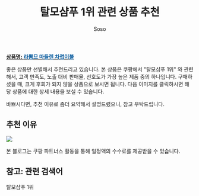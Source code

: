 ﻿---
layout: post
title:  "탈모샴푸 1위 관련 상품 추천"
author: Soso
categories: [ 디지털/가전]
tags: [탈모샴푸 1위]
image: https://ads-partners.coupang.com/image1/AsdhaM5h-wgcJyBbAkDIWVv01lvqh9ZM3GgBbEwAQfwpWHZXHw2wSR469-q0MJLFuerkwXsKsnmjTHr06pv0qk5vvKVAOQ9XCYBhBBPd28p_RyuOTYLLd9KhCeFgfqjq9n77EfNVqWdRHAhwG5-vloNJPKlhXDcXmifGyyb6Fxy_FWjx9rn1iUQh8gESQa0RhVWp823O3KI5YVDFy18mgG0Q1eVqnv_LAMFuljX1KnwHfqMY6IEVDvkvG5FpQk6Xwk0Ycde5zfOL_ZmgnQmlGSiKKgP3qw== 
description: "쿠팡에서 탈모샴푸 1위 관련 상품으로 가장 고객 선호도가 높은 제품 중 하나입니다."
---

<a href="https://link.coupang.com/re/AFFSDP?lptag=AF5673682&pageKey=6528326412&itemId=14489600087&vendorItemId=81794216190&traceid=V0-153-0563aa59110938c5&requestid=20240206142902500259164422"><b>상품명: <font color='#01579B'>라뽐므 마들렌 차렵이불</font></b></a>

좋은 상품만 선별해서 추천드리고 있습니다.
본 상품은 쿠팡에서 "탈모샴푸 1위" 와 관련해서, 고객 만족도, 노출 대비 판매율, 선호도가 가장 높은 제품 중의 하나입니다.
구매하셨을 때, 크게 후회가 되지 않을 상품으로 보시면 됩니다. 
다음 이미지를 클릭하시면 해당 상품에 대한 상세 내용을 보실 수 있습니다.

바쁘시다면, 추천 이유로 좀더 요약해서 설명드렸으니, 참고 부탁드립니다.

## 추천 이유 

<a href="https://link.coupang.com/re/AFFSDP?lptag=AF5673682&pageKey=6528326412&itemId=14489600087&vendorItemId=81794216190&traceid=V0-153-0563aa59110938c5&requestid=20240206142902500259164422"><img src="https://thumbnail6.coupangcdn.com/thumbnails/remote/q89/image/retail/images/1643243226146547-d9db1729-d5c0-4509-8903-97ee64fffc17.jpg"></a> 

본 블로그는 쿠팡 파트너스 활동을 통해 일정액의 수수료를 제공받을 수 있습니다.

## 참고: 관련 검색어    
탈모샴푸 1위